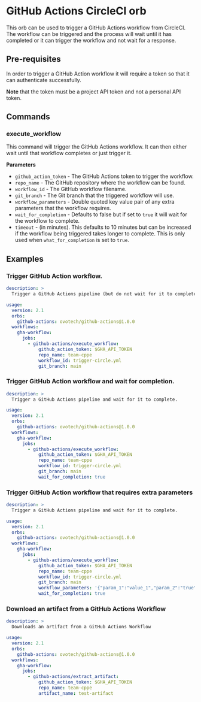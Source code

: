 # GitHub Actions CircleCI orb

This orb can be used to trigger a GitHub Actions workflow from CircleCI.
The workflow can be triggered and the process will wait until it has completed or it can trigger the workflow and not wait for a response.

## Pre-requisites

In order to trigger a GitHub Action workflow it will require a token so that it can authenticate successfully.

**Note** that the token must be a project API token and not a personal API token.

## Commands
### execute_workflow

This command will trigger the GitHub Actions workflow.  It can then either wait until that workflow completes or just trigger it.

**Parameters**

- `github_action_token` - The GitHub Actions token to trigger the workflow.
- `repo_name` - The GitHub repository where the workflow can be found.
- `workflow_id` - The GitHub workflow filename.
- `git_branch` - The Git branch that the triggered workflow will use. 
- `workflow_parameters` - Double quoted key value pair of any extra parameters that the workflow requires.
- `wait_for_completion` - Defaults to false but if set to `true` it will wait for the workflow to complete.
- `timeout` - (in minutes).  This defaults to 10 minutes but can be increased if the workflow being triggered takes longer to complete.  This is only used when `what_for_completion` is set to `true`.

## Examples

### Trigger GitHub Action workflow.

```yaml
description: >
  Trigger a GitHub Actions pipeline (but do not wait for it to complete).

usage:
  version: 2.1
  orbs:
    github-actions: ovotech/github-actions@1.0.0
  workflows:
    gha-workflow:
      jobs:
        - github-actions/execute_workflow:
            github_action_token: $GHA_API_TOKEN
            repo_name: team-cppe
            workflow_id: trigger-circle.yml
            git_branch: main

```

### Trigger GitHub Action workflow and wait for completion.

```yaml
description: >
  Trigger a GitHub Actions pipeline and wait for it to complete.

usage:
  version: 2.1
  orbs:
    github-actions: ovotech/github-actions@1.0.0
  workflows:
    gha-workflow:
      jobs:
        - github-actions/execute_workflow:
            github_action_token: $GHA_API_TOKEN
            repo_name: team-cppe
            workflow_id: trigger-circle.yml
            git_branch: main
            wait_for_completion: true
```

### Trigger GitHub Action workflow that requires extra parameters

```yaml
description: >
  Trigger a GitHub Actions pipeline and wait for it to complete.

usage:
  version: 2.1
  orbs:
    github-actions: ovotech/github-actions@1.0.0
  workflows:
    gha-workflow:
      jobs:
        - github-actions/execute_workflow:
            github_action_token: $GHA_API_TOKEN
            repo_name: team-cppe
            workflow_id: trigger-circle.yml
            git_branch: main
            workflow_parameters: '{"param_1":"value_1","param_2":"true"}'
            wait_for_completion: true
```

### Download an artifact from a GitHub Actions Workflow

```yaml
description: >
  Downloads an artifact from a GitHub Actions Workflow

usage:
  version: 2.1
  orbs:
    github-actions: ovotech/github-actions@1.0.0
  workflows:
    gha-workflow:
      jobs:
        - github-actions/extract_artifact:
            github_action_token: $GHA_API_TOKEN
            repo_name: team-cppe
            artifact_name: test-artifact
```
